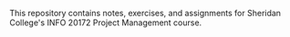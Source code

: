 This repository contains notes, exercises, and assignments for Sheridan College's INFO 20172 Project Management course.
